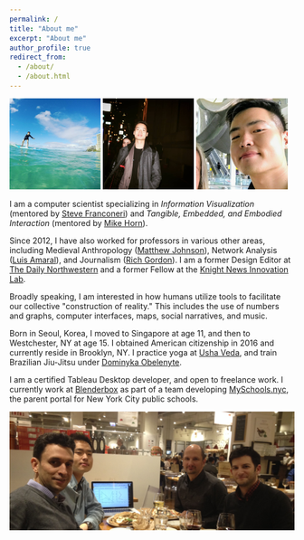```yaml
---
permalink: /
title: "About me"
excerpt: "About me"
author_profile: true
redirect_from: 
  - /about/
  - /about.html
---
```


<p float="left">
  <img src="/images/about1.jpg" style="max-width:32%;" />
  <img src="/images/about2.jpg" style="max-width:32%;" /> 
  <img src="/images/profile.png" style="max-width:32%;" />
</p>

I am a computer scientist specializing in *Information Visualization* (mentored by [Steve Franconeri](http://visualthinking.psych.northwestern.edu/people.html)) and *Tangible, Embedded, and Embodied Interaction* (mentored by [Mike Horn](http://tidal.northwestern.edu/people/mikehorn/)). 

Since 2012, I have also worked for professors in various other areas, including Medieval Anthropology ([Matthew Johnson](https://www.anthropology.northwestern.edu/people/faculty/johnson.html)), Network Analysis ([Luis Amaral](https://amaral.northwestern.edu/people/amaral/)), and Journalism ([Rich Gordon](http://www.medill.northwestern.edu/directory/faculty/rich-gordon.html)). I am a former Design Editor at [The Daily Northwestern](https://dailynorthwestern.com/) and a former Fellow at the [Knight News Innovation Lab](https://knightlab.northwestern.edu/).

Broadly speaking, I am interested in how humans utilize tools to facilitate our collective "construction of reality." This includes the use of numbers and graphs, computer interfaces, maps, social narratives, and music.

Born in Seoul, Korea, I moved to Singapore at age 11, and then to Westchester, NY at age 15. I obtained American citizenship in 2016 and currently reside in Brooklyn, NY. I practice yoga at [Usha Veda](http://www.ushavedayoga.com/), and train Brazilian Jiu-Jitsu under [Dominyka Obelenyte](https://hindscombatsports.com/about-us/). 

I am a certified Tableau Desktop developer, and open to freelance work. I currently work at [Blenderbox](https://blenderbox.com) as part of a team developing [MySchools.nyc](http://www.myschools.nyc), the parent portal for New York City public schools.

![Franconeri, Hong, Kosara, Haroz](images/viscog.jpg)
